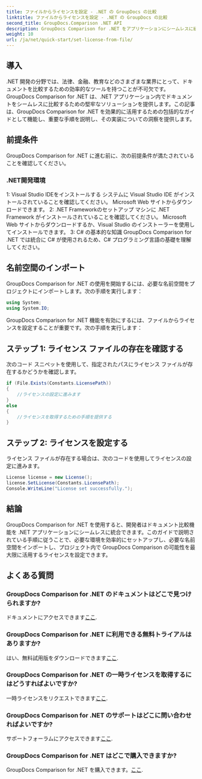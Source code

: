 ```yaml
---
title: ファイルからライセンスを設定 - .NET の GroupDocs の比較
linktitle: ファイルからライセンスを設定 - .NET の GroupDocs の比較
second_title: GroupDocs.Comparison .NET API
description: GroupDocs Comparison for .NET をアプリケーションにシームレスに統合する方法を学びます。ネームスペースをセットアップ、インポートし、ドキュメントを簡単に比較します。
weight: 10
url: /ja/net/quick-start/set-license-from-file/
---
```

## 導入
.NET 開発の分野では、法律、金融、教育などのさまざまな業界にとって、ドキュメントを比較するための効率的なツールを持つことが不可欠です。 GroupDocs Comparison for .NET は、.NET アプリケーション内でドキュメントをシームレスに比較するための堅牢なソリューションを提供します。この記事は、GroupDocs Comparison for .NET を効果的に活用するための包括的なガイドとして機能し、重要な手順を説明し、その実装についての洞察を提供します。
## 前提条件
GroupDocs Comparison for .NET に進む前に、次の前提条件が満たされていることを確認してください。
### .NET開発環境
1: Visual Studio IDEをインストールする
システムに Visual Studio IDE がインストールされていることを確認してください。 Microsoft Web サイトからダウンロードできます。
2: .NET Frameworkのセットアップ
マシンに .NET Framework がインストールされていることを確認してください。 Microsoft Web サイトからダウンロードするか、Visual Studio のインストーラーを使用してインストールできます。
3: C# の基本的な知識
GroupDocs Comparison for .NET では統合に C# が使用されるため、C# プログラミング言語の基礎を理解してください。

## 名前空間のインポート
GroupDocs Comparison for .NET の使用を開始するには、必要な名前空間をプロジェクトにインポートします。次の手順を実行します：
```csharp
using System;
using System.IO;
```

GroupDocs Comparison for .NET 機能を有効にするには、ファイルからライセンスを設定することが重要です。次の手順を実行します：
## ステップ 1: ライセンス ファイルの存在を確認する
次のコード スニペットを使用して、指定されたパスにライセンス ファイルが存在するかどうかを確認します。
```csharp
if (File.Exists(Constants.LicensePath))
{
    //ライセンスの設定に進みます
}
else
{
    //ライセンスを取得するための手順を提供する
}
```
## ステップ 2: ライセンスを設定する
ライセンス ファイルが存在する場合は、次のコードを使用してライセンスの設定に進みます。
```csharp
License license = new License();
license.SetLicense(Constants.LicensePath);
Console.WriteLine("License set successfully.");
```

## 結論
GroupDocs Comparison for .NET を使用すると、開発者はドキュメント比較機能を .NET アプリケーションにシームレスに統合できます。このガイドで説明されている手順に従うことで、必要な環境を効率的にセットアップし、必要な名前空間をインポートし、プロジェクト内で GroupDocs Comparison の可能性を最大限に活用するライセンスを設定できます。
## よくある質問
### GroupDocs Comparison for .NET のドキュメントはどこで見つけられますか?
ドキュメントにアクセスできます[ここ](https://tutorials.groupdocs.com/comparison/net/).
### GroupDocs Comparison for .NET に利用できる無料トライアルはありますか?
はい、無料試用版をダウンロードできます[ここ](https://releases.groupdocs.com/).
### GroupDocs Comparison for .NET の一時ライセンスを取得するにはどうすればよいですか?
一時ライセンスをリクエストできます[ここ](https://purchase.groupdocs.com/temporary-license/).
### GroupDocs Comparison for .NET のサポートはどこに問い合わせればよいですか?
サポートフォーラムにアクセスできます[ここ](https://forum.groupdocs.com/c/comparison/12).
### GroupDocs Comparison for .NET はどこで購入できますか?
 GroupDocs Comparison for .NET を購入できます。[ここ](https://purchase.groupdocs.com/buy).